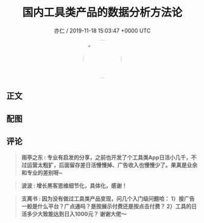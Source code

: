 <h1 align="center">国内工具类产品的数据分析方法论</h1>
<p align="center">
    <a>亦仁 / 2019-11-18 15:03:47 &#43;0000 UTC</a>
</p>

<div align="center">
    <img src="https://images.zsxq.com/Fn3NQqCN8nuGF86yZPXSbEsl0mb3?e=1590940799&amp;token=kIxbL07-8jAj8w1n4s9zv64FuZZNEATmlU_Vm6zD:pfbNc8W3hS0oYG_hyXXh_rHMHuc=" width="100" height="100" style="border:1px solid;border-radius:50%; color:#ffffff"/>
</div>

## 正文

<div>

</div>

## 配图
<div class="image" align="center">

</div>

## 评论

<div align="left">
<div>

<blockquote >
<span> <strong>雨亭之东 : 专业有启发的分享，之前也开发了个工具类App日活小几千，不过运营太粗犷，后面留存差日活慢慢掉、广告收入也慢慢少了。果真是业余和专业的差别呀~ </strong></span>
</blockquote>

<blockquote >
<span> <strong>波波 : 增长黑客思维细节化，具体化，感谢！ </strong></span>
</blockquote>

<blockquote >
<span> <strong>支离书 : 因为没有做过工具类产品变现，问几个入门级问题哈：
1）接广告一般是什么平台？广点通吗？是按展示付费还是按点击付费？
2）工具的日活多少大致能达到日入1000元？
谢谢大佬～ </strong></span>
</blockquote>

</div>
</div>